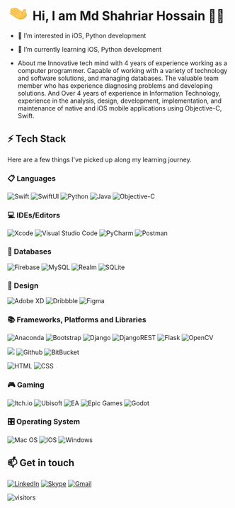 # <img src="https://raw.githubusercontent.com/ABSphreak/ABSphreak/master/gifs/Hi.gif" height="32px" width="50px"> Hi, I am Md Shahriar Hossain 👨‍💻


- 👀 I’m interested in iOS, Python development
- 🌱 I’m currently learning iOS, Python development

- About me
Innovative tech mind with 4 years of experience working as a computer programmer. Capable of working with a variety of technology and software solutions, and managing databases. The valuable team member who has experience diagnosing problems and developing solutions. And Over 4 years of experience in Information Technology, experience in the analysis, design, development, implementation, and maintenance of native and iOS mobile applications using Objective-C, Swift.

## ⚡ Tech Stack

Here are a few things I've picked up along my learning journey.

### 📋 Languages

![Swift](https://img.shields.io/badge/-Swift-000?style=for-the-badge&logo=swift) ![SwiftUI](https://img.shields.io/badge/-SwiftUI-000?style=for-the-badge&logo=swift) ![Python](https://img.shields.io/badge/-Python-000?style=for-the-badge&logo=python) ![Java](https://img.shields.io/badge/Java-ED8B00?style=for-the-badge&logo=java&logoColor=white) ![Objective-C](https://img.shields.io/badge/Objective--C-%233A95E3.svg?&logo=apple&logoColor=white)

### 💻 IDEs/Editors

![Xcode](https://img.shields.io/badge/Xcode-007ACC?style=for-the-badge&logo=Xcode&logoColor=white) ![Visual Studio Code](https://img.shields.io/badge/Visual%20Studio%20Code-0078d7.svg?style=for-the-badge&logo=visual-studio-code&logoColor=white) ![PyCharm](https://img.shields.io/badge/pycharm-143?style=for-the-badge&logo=pycharm&logoColor=black&color=black&labelColor=green) ![Postman](https://img.shields.io/badge/Postman-FF6C37?logo=postman&logoColor=white)

### 💾 Databases

![Firebase](https://img.shields.io/badge/Firebase-039BE5?style=for-the-badge&logo=Firebase&logoColor=white) ![MySQL](https://img.shields.io/badge/MySQL-00000F?style=for-the-badge&logo=mysql&logoColor=white) ![Realm](https://img.shields.io/badge/Realm-39477F?style=for-the-badge&logo=realm&logoColor=white) ![SQLite](https://img.shields.io/badge/sqlite-%2307405e.svg?style=for-the-badge&logo=sqlite&logoColor=white)

### 🎨 Design

![Adobe XD](https://img.shields.io/badge/Adobe%20XD-470137?style=for-the-badge&logo=Adobe%20XD&logoColor=#FF61F6) ![Dribbble](https://img.shields.io/badge/Dribbble-EA4C89?style=for-the-badge&logo=dribbble&logoColor=white) ![Figma](https://img.shields.io/badge/Figma-F24E1E?logo=figma&logoColor=white)

### 📚 Frameworks, Platforms and Libraries

![Anaconda](https://img.shields.io/badge/Anaconda-%2344A833.svg?style=for-the-badge&logo=anaconda&logoColor=white) ![Bootstrap](https://img.shields.io/badge/bootstrap-%23563D7C.svg?style=for-the-badge&logo=bootstrap&logoColor=white) ![Django](https://img.shields.io/badge/django-%23092E20.svg?style=for-the-badge&logo=django&logoColor=white) ![DjangoREST](https://img.shields.io/badge/DJANGO-REST-ff1709?style=for-the-badge&logo=django&logoColor=white&color=ff1709&labelColor=gray) ![Flask](https://img.shields.io/badge/flask-%23000.svg?style=for-the-badge&logo=flask&logoColor=white) ![OpenCV](https://img.shields.io/badge/opencv-%23white.svg?style=for-the-badge&logo=opencv&logoColor=white) 

 ![](https://img.shields.io/badge/git%20-%23F05033.svg?&style=for-the-badge&logo=git&logoColor=white)  ![Github](https://img.shields.io/badge/github%20-%23121011.svg?&style=for-the-badge&logo=github&logoColor=white) ![BitBucket](https://img.shields.io/badge/bitbucket%20-%230047B3.svg?&style=for-the-badge&logo=bitbucket&logoColor=white)
 
 ![HTML](https://img.shields.io/badge/HTML5-E34F26?style=for-the-badge&logo=html5&logoColor=white) ![CSS](https://img.shields.io/badge/CSS-239120?&style=for-the-badge&logo=css3&logoColor=white)
 
 ### 🎮 Gaming
 
 ![Itch.io](https://img.shields.io/badge/Itch-%23FF0B34.svg?style=for-the-badge&logo=Itch.io&logoColor=white) ![Ubisoft](https://img.shields.io/badge/Ubisoft-%23F5F5F5.svg?style=for-the-badge&logo=Ubisoft&logoColor=black) ![EA](https://img.shields.io/badge/ea-%23000000.svg?style=for-the-badge&logo=ea&logoColor=white) ![Epic Games](https://img.shields.io/badge/epicgames-%23313131.svg?style=for-the-badge&logo=epicgames&logoColor=white) ![Godot](https://img.shields.io/badge/Godot-478CBF?style=for-the-badge&logo=godot-engine&logoColor=white)
 
 ### 🎛️ Operating System
 
 ![Mac OS](https://img.shields.io/badge/mac%20os-000000?style=for-the-badge&logo=macos&logoColor=F0F0F0) ![IOS](https://img.shields.io/badge/iOS-000000?style=for-the-badge&logo=ios&logoColor=white) ![Windows](https://img.shields.io/badge/Windows-0078D6?style=for-the-badge&logo=windows&logoColor=white)

## 📫 Get in touch
[![LinkedIn](https://img.shields.io/badge/LinkedIn-0077B5?style=for-the-badge&logo=linkedin&logoColor=white)](https://www.linkedin.com/in/shahriar-hossain-dev/) [![Skype](https://img.shields.io/badge/Skype-00AFF0?style=for-the-badge&logo=skype&logoColor=white)](live:shahriarhossain802) [![Gmail](https://img.shields.io/badge/Gmail-D14836?style=for-the-badge&logo=gmail&logoColor=white)](mailto:shahriar.hossain.dev@gmail.com)



![visitors](https://visitor-badge.glitch.me/badge?page_id=ShahriarHossainDev)
<!---
ShahriarHossainDev/ShahriarHossainDev is a ✨ special ✨ repository because its `README.md` (this file) appears on your GitHub profile.
You can click the Preview link to take a look at your changes.
--->
